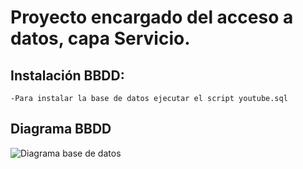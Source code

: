 # Proyecto encargado del acceso a datos, capa Servicio.

## Instalación BBDD:
	-Para instalar la base de datos ejecutar el script youtube.sql

## Diagrama BBDD
	
![Diagrama base de datos](https://github.com/ipartek/java_2018_0508/blob/adrianGarcia/youtube/service/youtube_diagrama.PNG)